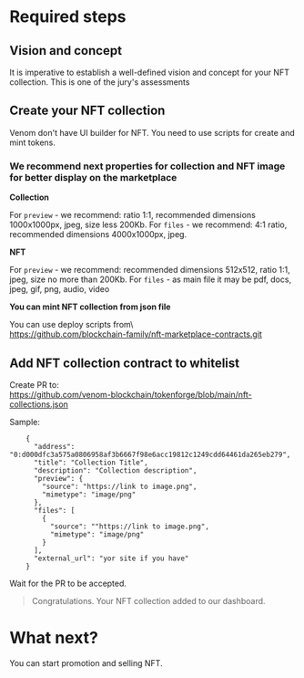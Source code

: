 # Required steps

## Vision and concept

It is imperative to establish a well-defined vision and concept for your NFT collection. This is one of the jury's assessments

## Create your NFT collection

Venom don't have UI builder for NFT. You need to use scripts for create and mint tokens.

### We recommend next properties for collection and NFT image for better display on the marketplace

**Collection**

For `preview` - we recommend: ratio 1:1, recommended dimensions 1000x1000px, jpeg, size less 200Kb. 
For `files`  - we recommend: 4:1 ratio, recommended dimensions 4000x1000px, jpeg.

**NFT**

For `preview` - we recommend: recommended dimensions 512x512, ratio 1:1, jpeg, size no more than 200Kb.
For `files` - as main file it may be pdf, docs, jpeg, gif, png, audio, video

**You can mint NFT collection from json file**

You can use deploy scripts from\  
https://github.com/blockchain-family/nft-marketplace-contracts.git

## Add NFT collection contract to whitelist

Create PR to:\
https://github.com/venom-blockchain/tokenforge/blob/main/nft-collections.json


Sample:
```
    {
      "address": "0:d000dfc3a575a0806958af3b6667f98e6acc19812c1249cdd64461da265eb279",
      "title": "Collection Title",
      "description": "Collection description",
      "preview": {
        "source": "https://link to image.png",
        "mimetype": "image/png"
      },
      "files": [
        {
          "source": ""https://link to image.png",
          "mimetype": "image/png"
        }
      ],
      "external_url": "yor site if you have"
    }
```
Wait for the PR to be accepted.

> Congratulations. Your NFT collection added to our dashboard.

# What next?

You can start promotion and selling NFT.
